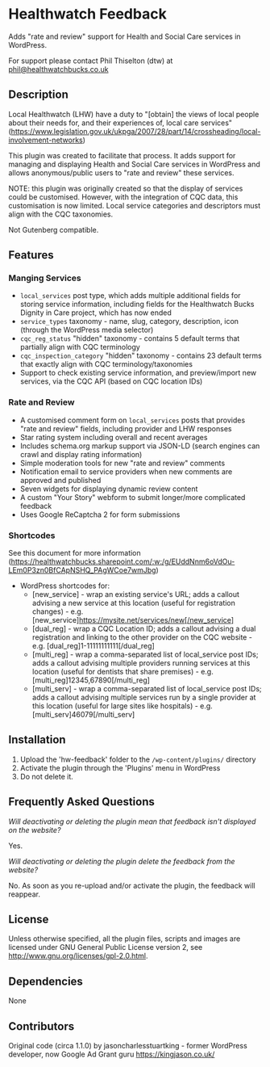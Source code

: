 # Healthwatch Feedback

Adds "rate and review" support for Health and Social Care services in WordPress.

For support please contact Phil Thiselton (dtw) at phil@healthwatchbucks.co.uk

## Description

Local Healthwatch (LHW) have a duty to "[obtain] the views of local people about their needs for, and their experiences of, local care services" (https://www.legislation.gov.uk/ukpga/2007/28/part/14/crossheading/local-involvement-networks)

This plugin was created to facilitate that process. It adds support for managing and displaying Health and Social Care services in WordPress and allows anonymous/public users to "rate and review" these services.

NOTE: this plugin was originally created so that the display of services could be customised. However, with the integration of CQC data, this customisation is now limited. Local service categories and descriptors must align with the CQC taxonomies.

Not Gutenberg compatible.

## Features

### Manging Services
* `local_services` post type, which adds multiple additional fields for storing service information, including fields for the Healthwatch Bucks Dignity in Care project, which has now ended
* `service_types` taxonomy - name, slug, category, description, icon (through the WordPress media selector)
* `cqc_reg_status` "hidden" taxonomy - contains 5 default terms that partially align with CQC terminology
* `cqc_inspection_category` "hidden" taxonomy - contains 23 default terms that exactly align with CQC terminology/taxonomies
* Support to check existing service information, and preview/import new services, via the CQC API (based on CQC location IDs)

### Rate and Review
* A customised comment form on `local_services` posts that provides "rate and review" fields, including provider and LHW responses
* Star rating system including overall and recent averages
* Includes schema.org markup support via JSON-LD (search engines can crawl and display rating information)
* Simple moderation tools for new "rate and review" comments
* Notification email to service providers when new comments are approved and published
* Seven widgets for displaying dynamic review content
* A custom "Your Story" webform to submit longer/more complicated feedback
* Uses Google ReCaptcha 2 for form submissions

### Shortcodes

See this document for more information (https://healthwatchbucks.sharepoint.com/:w:/g/EUddNnm6oVdOu-LEm0P3zn0BfCApNSHQ_PAgWCoe7wmJbg)

* WordPress shortcodes for:
  * [new_service] - wrap an existing service's URL; adds a callout advising a new service at this location (useful for registration changes) - e.g. [new_service]https://mysite.net/services/new[/new_service]
  * [dual_reg] - wrap a CQC Location ID; adds a callout advising a dual registration and linking to the other provider on the CQC website - e.g. [dual_reg]1-11111111111[/dual_reg]
  * [multi_reg] - wrap a comma-separated list of local_service post IDs; adds a callout advising multiple providers running services at this location (useful for dentists that share premises) - e.g. [multi_reg]12345,67890[/multi_reg]
  * [multi_serv] - wrap a comma-separated list of local_service post IDs; adds a callout advising multiple services run by a single provider at this location (useful for large sites like hospitals) - e.g. [multi_serv]46079[/multi_serv]

## Installation

1. Upload the 'hw-feedback' folder to the `/wp-content/plugins/` directory
2. Activate the plugin through the 'Plugins' menu in WordPress
3. Do not delete it.

## Frequently Asked Questions

*Will deactivating or deleting the plugin mean that feedback isn't displayed on the website?*

Yes.

*Will deactivating or deleting the plugin delete the feedback from the website?*

No. As soon as you re-upload and/or activate the plugin, the feedback will reappear.

## License
Unless otherwise specified, all the plugin files, scripts and images are licensed under GNU General Public License version 2, see http://www.gnu.org/licenses/gpl-2.0.html.

## Dependencies
None

## Contributors

Original code (circa 1.1.0) by jasoncharlesstuartking - former WordPress developer, now Google Ad Grant guru https://kingjason.co.uk/
